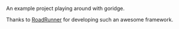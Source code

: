 An example project playing around with goridge.

Thanks to [RoadRunner](https://github.com/roadrunner-server) for developing such an awesome
framework.
